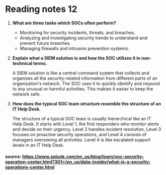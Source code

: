 # Reading notes 12

1. **What are three tasks which SOCs often perform?**

   - Monitoring for security incidents, threats, and breaches.
   - Analyzing and investigating security trends to understand and prevent future breaches.
   - Managing firewalls and intrusion prevention systems.

2. **Explain what a SIEM solution is and how the SOC utilizes it in non-technical terms.**

   A SIEM solution is like a central command system that collects and organizes all the security-related information from different parts of an organization's network. The SOC uses it to quickly identify and respond to any unusual or harmful activities. This makies it easier to keep the network safe.

3. **How does the typical SOC team structure resemble the structure of an IT Help Desk.**

   The structure of a typical SOC team is usually hierarchical like an IT Help Desk. It starts with Level 1, the first responders who monitor alerts and decide on their urgency. Level 2 handles incident resolution, Level 3 focuses on proactive security operations, and Level 4 consists of managers overseeing all activities. Level 4 is like escalated support levels in an IT Help Desk.

#### source: https://www.splunk.com/en_us/blog/learn/soc-security-operation-center.html?301=/en_us/data-insider/what-is-a-security-operations-center.html